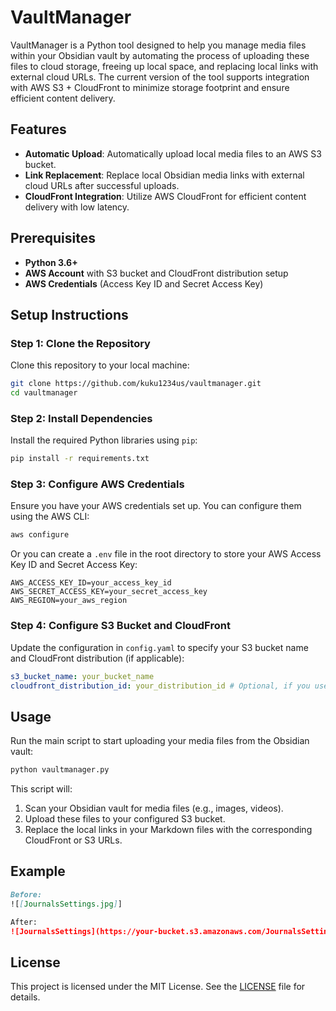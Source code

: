 # VaultManager

VaultManager is a Python tool designed to help you manage media files within your Obsidian vault by automating the process of uploading these files to cloud storage, freeing up local space, and replacing local links with external cloud URLs. The current version of the tool supports integration with AWS S3 + CloudFront to minimize storage footprint and ensure efficient content delivery.

## Features

- **Automatic Upload**: Automatically upload local media files to an AWS S3 bucket.
- **Link Replacement**: Replace local Obsidian media links with external cloud URLs after successful uploads.
- **CloudFront Integration**: Utilize AWS CloudFront for efficient content delivery with low latency.

## Prerequisites

- **Python 3.6+**
- **AWS Account** with S3 bucket and CloudFront distribution setup
- **AWS Credentials** (Access Key ID and Secret Access Key)

## Setup Instructions

### Step 1: Clone the Repository

Clone this repository to your local machine:

```bash
git clone https://github.com/kuku1234us/vaultmanager.git
cd vaultmanager
```

### Step 2: Install Dependencies

Install the required Python libraries using `pip`:

```bash
pip install -r requirements.txt
```

### Step 3: Configure AWS Credentials

Ensure you have your AWS credentials set up. You can configure them using the AWS CLI:

```bash
aws configure
```

Or you can create a `.env` file in the root directory to store your AWS Access Key ID and Secret Access Key:

```
AWS_ACCESS_KEY_ID=your_access_key_id
AWS_SECRET_ACCESS_KEY=your_secret_access_key
AWS_REGION=your_aws_region
```

### Step 4: Configure S3 Bucket and CloudFront

Update the configuration in `config.yaml` to specify your S3 bucket name and CloudFront distribution (if applicable):

```yaml
s3_bucket_name: your_bucket_name
cloudfront_distribution_id: your_distribution_id # Optional, if you use CloudFront
```

## Usage

Run the main script to start uploading your media files from the Obsidian vault:

```bash
python vaultmanager.py
```

This script will:

1. Scan your Obsidian vault for media files (e.g., images, videos).
2. Upload these files to your configured S3 bucket.
3. Replace the local links in your Markdown files with the corresponding CloudFront or S3 URLs.

## Example

```markdown
Before:
![[JournalsSettings.jpg]]

After:
![JournalsSettings](https://your-bucket.s3.amazonaws.com/JournalsSettings.jpg)
```

## License

This project is licensed under the MIT License. See the [LICENSE](LICENSE) file for details.
